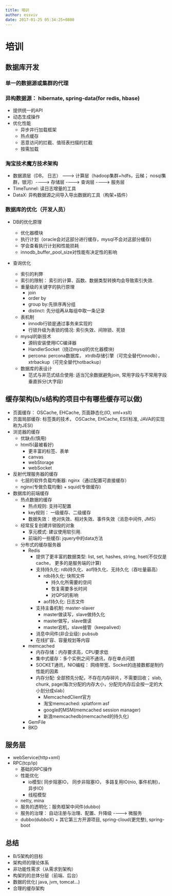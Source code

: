 ```yaml
---
title: 培训
author: essviv
date: 2017-01-25 05:34:25+0800
---
```


# 培训

## 数据库开发

### 单一的数据源或集群的代理

### 异构数据源： hibernate, spring-data(for redis, hbase)

* 提供统一的API
* 动态生成操作
* 优化性能
	* 异步并行加载框架
	* 热点缓存
	* 恶意访问的拦截、值班表扫描的拦截
	* 按需加载
	

### 淘宝技术魔方技术架构
*  数据源层（DB， 日志） --->   计算层（hadoop集群+hdfs，云梯； nosql集群，银河）----> 存储层 ----> 查询层  ----> 服务层
*  TimeTunnel: 读日志增量的工具
*  DataX: 异构数据源之间导入导出数据的工具（构架+插件）

### 数据库的优化（开发人员）
* DB的优化原理
	* 优化器模块
	* 执行计划（oracle会对这部分进行缓存，mysql不会对这部分缓存)
	* 学会查看执行计划和性能损耗
	* innodb_buffer_pool_size对性能有决定性的影响
	
* 查询优化
	* 索引的利弊
	* 索引的限制： 索引的计算、函数、数据类型转换均会导致索引失效.
	* 重量级的关键字的执行原理
		* join
		* order by
		* group by:先排序再分组
		* distinct: 先分组再从每组中取一条记录
	* 表机制
		* innodb行锁是通过事务来实现的
		* 行锁升级为表锁的情况: 索引失效、间隙锁、死锁
	* mysql的新技术
		* 源码安装使用ICC编译器
		* HandlerSocket（绕过mysql的优化器模块)
		* percona: percona数据库， xtrdb存储引擎（可完全替代innodb）， xtrbackup（可完全替代hotbackup）
	* 数据库的表设计
		* 范式与非范式结合使用: 适当冗余数据避免join, 常用字段与不常用字段垂直拆分(大字段)
## 缓存架构(b/s结构的项目中有哪些缓存可以做)
* 页面缓存： OSCache, EHCache, 页面静态化(IO, xml+xslt)
* 页面局部缓存: 标签类的技术， OSCache, EHCache, ESI(标准, JAVA的实现称为JESI）
* 浏览器的缓存
	* 优缺点(慎用)
	* html5(最被看好)
		* 更丰富的标签、表单
		* canvas
		* webStorage
		* webSocket
* 反射代理服务器的缓存
	* 七层的软件负载均衡器: nginx（通过配置可直接缓存）
	* nginx(专做负载均衡) + squid(专做缓存)
* 数据库的前端缓存
	* 热点数据的缓存
		* 热点规则: 支持可配置
		* key规则： 一级缓存、二级缓存
		* 数据失效： 绝对失效、相对失效、事件失效（消息中间件, JMS）
	* 经常反复创建并销毁的对象
		* 享元模式: 建议使用软引用.
		* 前端的一些缓存: jquery中的data方法
	* 分布式的缓存服务器
		* Redis
			* 提供了更丰富的数据类型: list, set, hashes, string, hset(不仅仅是cache， 更多的是服务端的计算) 
			* 支持持久化: rdb持久化、aof持久化、无持久化（吞吐量最高）
				* rdb持久化: 快照文件
					* 持久化所需要的空间
					* 恢复需要多长时间
					* 对QPS的影响
				* aof持久化: 日志文件
			* 支持主备机制: master-slaver
				* master做读写，slave做持久化
				* master做写，slave做读
				* master宕机，slave接管（keepalived）
			* 消息中间件(非企业级): pubsub
			* 在线扩容、容量规划等内容
		* memcached
			* 内存存储：内存要求高，CPU要求低
			* 集中式缓存：多个实例之间不通讯，存在单点问题
			* SOCKET通讯，NIO编程： 网络带宽、Socket的连接数都是制约性能的因素
			* 内存分配: 全部预先分配，不存在内存碎片，不需要回收； slab, chunk, page(每次分配的内存大小，分配完内存后会按一定的大小划分成slab）
				* MemcachedClient官方
				* 淘宝memcached: xplatform asf
				* google的MSM(memcached session manager)
				* 新浪memcachedb(memcached的持久化)
		* GemFile
		* BKD
## 服务层
* webService(http+xml)
* RPC(tcp/ip)
	* 基础的RPC操作
	* 性能优化
		* io模型( 同步阻塞IO， 同步非阻塞IO， 多路复用IO(nio, 事件机制)， 异步IO)
		* 线程模型
	* netty, mina
	* 服务的透明化：服务框架中间件(dubbo)
	* 服务的治理： 自动注册与治理、配置、升降级 ----> 微服务
	* dubbo(dubboX) + 其它第三方开源项目, spring-cloud(更完整), spring-boot
## 总结
* B/S架构的目标
* 架构师的理论体系
* 非功能性需求（从需求到架构）
* 构架的的总体分层（前端、后台）
* 数据的优化( java, jvm, tomcat…)
* 合理的缓存架构